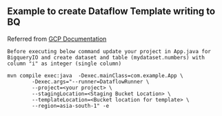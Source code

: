 ## Example to create Dataflow Template writing to BQ

Referred from [GCP Documentation](https://cloud.google.com/dataflow/docs/guides/templates/creating-templates)

` Before executing below command update your project in App.java for BigqueryIO and create dataset and table (mydataset.numbers) with column "i" as integer (single column)
`

```
mvn compile exec:java  -Dexec.mainClass=com.example.App \
        -Dexec.args="--runner=DataflowRunner \
        --project=<your project> \
        --stagingLocation=<Staging Bucket Location> \
        --templateLocation=<Bucket location for template> \
        --region=asia-south-1" -e 
```
